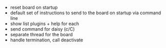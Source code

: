  
* reset board on startup
* default set of instructions to send to the board on startup via command line
* show list plugins + help for each
* send command for daisy (c/C)
* separate thread for the board
* handle termination, call deactivate